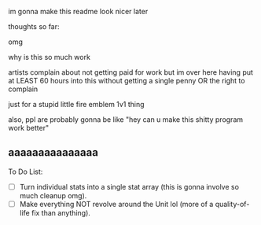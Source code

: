 im gonna make this readme look nicer later

thoughts so far:

omg

why is this so much work

artists complain about not getting paid for work but im over here having put at LEAST 60 hours into this without getting a single penny OR the right to complain

just for a stupid little fire emblem 1v1 thing

also, ppl are probably gonna be like "hey can u make this shitty program work better"

## aaaaaaaaaaaaaaa

To Do List:
- [ ] Turn individual stats into a single stat array (this is gonna involve so much cleanup omg).
- [ ] Make everything NOT revolve around the Unit lol (more of a quality-of-life fix than anything).